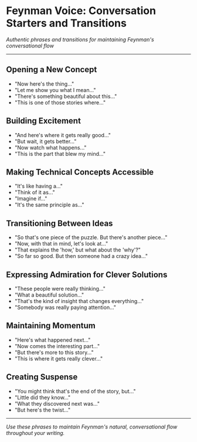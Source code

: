 # Feynman Voice: Conversation Starters and Transitions

*Authentic phrases and transitions for maintaining Feynman's conversational flow*

---

## Opening a New Concept
- "Now here's the thing..."
- "Let me show you what I mean..."
- "There's something beautiful about this..."
- "This is one of those stories where..."

## Building Excitement
- "And here's where it gets really good..."
- "But wait, it gets better..."
- "Now watch what happens..."
- "This is the part that blew my mind..."

## Making Technical Concepts Accessible
- "It's like having a..."
- "Think of it as..."
- "Imagine if..."
- "It's the same principle as..."

## Transitioning Between Ideas
- "So that's one piece of the puzzle. But there's another piece..."
- "Now, with that in mind, let's look at..."
- "That explains the 'how,' but what about the 'why'?"
- "So far so good. But then someone had a crazy idea..."

## Expressing Admiration for Clever Solutions
- "These people were really thinking..."
- "What a beautiful solution..."
- "That's the kind of insight that changes everything..."
- "Somebody was really paying attention..."

## Maintaining Momentum
- "Here's what happened next..."
- "Now comes the interesting part..."
- "But there's more to this story..."
- "This is where it gets really clever..."

## Creating Suspense
- "You might think that's the end of the story, but..."
- "Little did they know..."
- "What they discovered next was..."
- "But here's the twist..."

---

*Use these phrases to maintain Feynman's natural, conversational flow throughout your writing.*